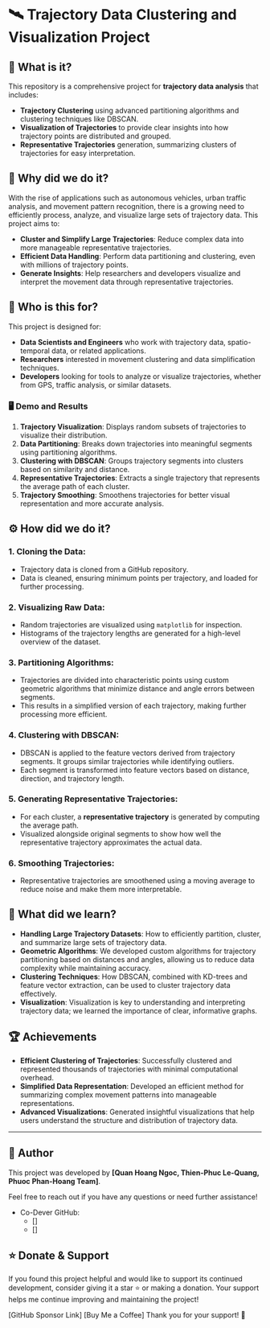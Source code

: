 # 🛰️ **Trajectory Data Clustering and Visualization Project**

## 🌟 What is it?

This repository is a comprehensive project for **trajectory data analysis** that includes:
- **Trajectory Clustering** using advanced partitioning algorithms and clustering techniques like DBSCAN.
- **Visualization of Trajectories** to provide clear insights into how trajectory points are distributed and grouped.
- **Representative Trajectories** generation, summarizing clusters of trajectories for easy interpretation.

## 🎯 Why did we do it?

With the rise of applications such as autonomous vehicles, urban traffic analysis, and movement pattern recognition, there is a growing need to efficiently process, analyze, and visualize large sets of trajectory data. This project aims to:
- **Cluster and Simplify Large Trajectories**: Reduce complex data into more manageable representative trajectories.
- **Efficient Data Handling**: Perform data partitioning and clustering, even with millions of trajectory points.
- **Generate Insights**: Help researchers and developers visualize and interpret the movement data through representative trajectories.

## 👥 Who is this for?

This project is designed for:
- **Data Scientists and Engineers** who work with trajectory data, spatio-temporal data, or related applications.
- **Researchers** interested in movement clustering and data simplification techniques.
- **Developers** looking for tools to analyze or visualize trajectories, whether from GPS, traffic analysis, or similar datasets.

### 🖥️ Demo and Results

1. **Trajectory Visualization**: Displays random subsets of trajectories to visualize their distribution.
2. **Data Partitioning**: Breaks down trajectories into meaningful segments using partitioning algorithms.
3. **Clustering with DBSCAN**: Groups trajectory segments into clusters based on similarity and distance.
4. **Representative Trajectories**: Extracts a single trajectory that represents the average path of each cluster.
5. **Trajectory Smoothing**: Smoothens trajectories for better visual representation and more accurate analysis.

## ⚙️ How did we do it?

### 1. **Cloning the Data**:
   - Trajectory data is cloned from a GitHub repository.
   - Data is cleaned, ensuring minimum points per trajectory, and loaded for further processing.

### 2. **Visualizing Raw Data**:
   - Random trajectories are visualized using `matplotlib` for inspection.
   - Histograms of the trajectory lengths are generated for a high-level overview of the dataset.

### 3. **Partitioning Algorithms**:
   - Trajectories are divided into characteristic points using custom geometric algorithms that minimize distance and angle errors between segments.
   - This results in a simplified version of each trajectory, making further processing more efficient.

### 4. **Clustering with DBSCAN**:
   - DBSCAN is applied to the feature vectors derived from trajectory segments. It groups similar trajectories while identifying outliers.
   - Each segment is transformed into feature vectors based on distance, direction, and trajectory length.

### 5. **Generating Representative Trajectories**:
   - For each cluster, a **representative trajectory** is generated by computing the average path.
   - Visualized alongside original segments to show how well the representative trajectory approximates the actual data.

### 6. **Smoothing Trajectories**:
   - Representative trajectories are smoothened using a moving average to reduce noise and make them more interpretable.

## 📘 What did we learn?

- **Handling Large Trajectory Datasets**: How to efficiently partition, cluster, and summarize large sets of trajectory data.
- **Geometric Algorithms**: We developed custom algorithms for trajectory partitioning based on distances and angles, allowing us to reduce data complexity while maintaining accuracy.
- **Clustering Techniques**: How DBSCAN, combined with KD-trees and feature vector extraction, can be used to cluster trajectory data effectively.
- **Visualization**: Visualization is key to understanding and interpreting trajectory data; we learned the importance of clear, informative graphs.

## 🏆 Achievements

- **Efficient Clustering of Trajectories**: Successfully clustered and represented thousands of trajectories with minimal computational overhead.
- **Simplified Data Representation**: Developed an efficient method for summarizing complex movement patterns into manageable representations.
- **Advanced Visualizations**: Generated insightful visualizations that help users understand the structure and distribution of trajectory data.

---
## 👤 Author

This project was developed by **[Quan Hoang Ngoc, Thien-Phuc Le-Quang, Phuoc Phan-Hoang Team]**. 

Feel free to reach out if you have any questions or need further assistance!

- Co-Dever GitHub:
   - []
   - []

## ⭐️ Donate & Support

If you found this project helpful and would like to support its continued development, consider giving it a star ⭐ or making a donation. Your support helps me continue improving and maintaining the project!

[GitHub Sponsor Link]
[Buy Me a Coffee]
Thank you for your support! 🙌
